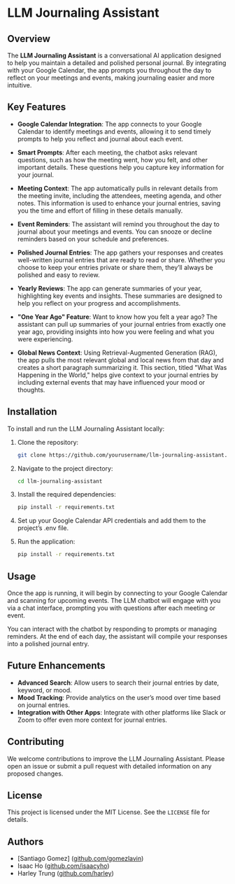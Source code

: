 # LLM Journaling Assistant

## Overview

The **LLM Journaling Assistant** is a conversational AI application designed to help you maintain a detailed and polished personal journal. By integrating with your Google Calendar, the app prompts you throughout the day to reflect on your meetings and events, making journaling easier and more intuitive.

## Key Features

- **Google Calendar Integration**: The app connects to your Google Calendar to identify meetings and events, allowing it to send timely prompts to help you reflect and journal about each event.
  
- **Smart Prompts**: After each meeting, the chatbot asks relevant questions, such as how the meeting went, how you felt, and other important details. These questions help you capture key information for your journal.

- **Meeting Context**: The app automatically pulls in relevant details from the meeting invite, including the attendees, meeting agenda, and other notes. This information is used to enhance your journal entries, saving you the time and effort of filling in these details manually.

- **Event Reminders**: The assistant will remind you throughout the day to journal about your meetings and events. You can snooze or decline reminders based on your schedule and preferences.

- **Polished Journal Entries**: The app gathers your responses and creates well-written journal entries that are ready to read or share. Whether you choose to keep your entries private or share them, they’ll always be polished and easy to review.

- **Yearly Reviews**: The app can generate summaries of your year, highlighting key events and insights. These summaries are designed to help you reflect on your progress and accomplishments.

- **"One Year Ago" Feature**: Want to know how you felt a year ago? The assistant can pull up summaries of your journal entries from exactly one year ago, providing insights into how you were feeling and what you were experiencing.

- **Global News Context**: Using Retrieval-Augmented Generation (RAG), the app pulls the most relevant global and local news from that day and creates a short paragraph summarizing it. This section, titled "What Was Happening in the World," helps give context to your journal entries by including external events that may have influenced your mood or thoughts.

## Installation

To install and run the LLM Journaling Assistant locally:

1. Clone the repository:
    ```bash
   git clone https://github.com/yourusername/llm-journaling-assistant.git
   ```

2.	Navigate to the project directory:
    ```bash
    cd llm-journaling-assistant
    ```

3.	Install the required dependencies:
    ```bash
    pip install -r requirements.txt
    ```

4.	Set up your Google Calendar API credentials and add them to the project’s .env file.

5.	Run the application:
    ```bash
    pip install -r requirements.txt
    ```

## Usage

Once the app is running, it will begin by connecting to your Google Calendar and scanning for upcoming events. The LLM chatbot will engage with you via a chat interface, prompting you with questions after each meeting or event.

You can interact with the chatbot by responding to prompts or managing reminders. At the end of each day, the assistant will compile your responses into a polished journal entry.

## Future Enhancements

- **Advanced Search**: Allow users to search their journal entries by date, keyword, or mood.
- **Mood Tracking**: Provide analytics on the user’s mood over time based on journal entries.
- **Integration with Other Apps**: Integrate with other platforms like Slack or Zoom to offer even more context for journal entries.

## Contributing

We welcome contributions to improve the LLM Journaling Assistant. Please open an issue or submit a pull request with detailed information on any proposed changes.

## License

This project is licensed under the MIT License. See the `LICENSE` file for details.

## Authors

- [Santiago Gomez] ([github.com/gomezlavin](https://github.com/gomezlavin))
- Isaac Ho ([github.com/isaacyho](https://github.com/isaacyho))
- Harley Trung ([github.com/harley](https://github.com/harley))